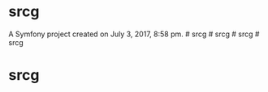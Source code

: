 srcg
====

A Symfony project created on July 3, 2017, 8:58 pm.
#   s r c g  
 #   s r c g  
 #   s r c g  
 # srcg
# srcg
